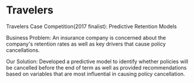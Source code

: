 # Travelers
Travelers Case Competition(2017 finalist): Predictive Retention Models 

Business Problem: An insurance company is concerned about the company's retention rates as well as key drivers that cause policy cancellations.

Our Solution: Developed a predictive model to identify whether policies will be cancelled before the end of term as well as provided recommendations based on variables that are most influential in causing policy cancellation. 
